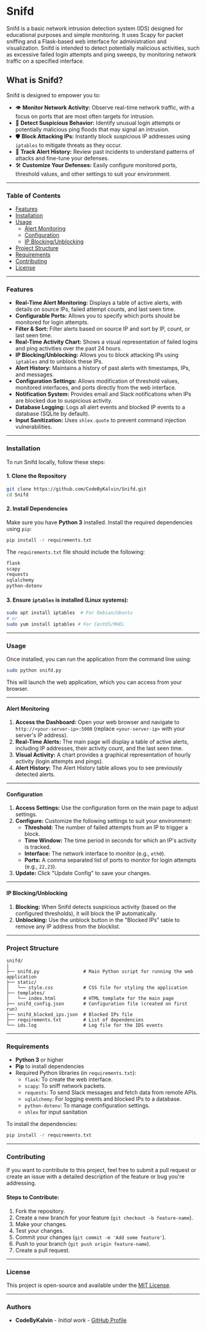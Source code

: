 # Snifd

Snifd is a basic network intrusion detection system (IDS) designed for educational purposes and simple monitoring. It uses Scapy for packet sniffing and a Flask-based web interface for administration and visualization. Snifd is intended to detect potentially malicious activities, such as excessive failed login attempts and ping sweeps, by monitoring network traffic on a specified interface.

## What is Snifd?

Snifd is designed to empower you to:

-   👁️ **Monitor Network Activity:** Observe real-time network traffic, with a focus on ports that are most often targets for intrusion.
-   🚨 **Detect Suspicious Behavior:** Identify unusual login attempts or potentially malicious ping floods that may signal an intrusion.
-   🛡️ **Block Attacking IPs:** Instantly block suspicious IP addresses using `iptables` to mitigate threats as they occur.
-   📜 **Track Alert History:** Review past incidents to understand patterns of attacks and fine-tune your defenses.
-   🛠️ **Customize Your Defenses:** Easily configure monitored ports, threshold values, and other settings to suit your environment.

---

### Table of Contents
- [Features](#features)
- [Installation](#installation)
- [Usage](#usage)
  - [Alert Monitoring](#alert-monitoring)
  - [Configuration](#configuration)
  - [IP Blocking/Unblocking](#ip-blockingunblocking)
- [Project Structure](#project-structure)
- [Requirements](#requirements)
- [Contributing](#contributing)
- [License](#license)

---

### Features

-   **Real-Time Alert Monitoring:** Displays a table of active alerts, with details on source IPs, failed attempt counts, and last seen time.
-   **Configurable Ports:** Allows you to specify which ports should be monitored for login attempts.
-   **Filter & Sort:** Filter alerts based on source IP and sort by IP, count, or last seen time.
-   **Real-Time Activity Chart:** Shows a visual representation of failed logins and ping activities over the past 24 hours.
-   **IP Blocking/Unblocking:** Allows you to block attacking IPs using `iptables` and to unblock these IPs.
-   **Alert History:** Maintains a history of past alerts with timestamps, IPs, and messages.
-   **Configuration Settings:** Allows modification of threshold values, monitored interfaces, and ports directly from the web interface.
-   **Notification System:** Provides email and Slack notifications when IPs are blocked due to suspicious activity.
-   **Database Logging:** Logs all alert events and blocked IP events to a database (SQLite by default).
-   **Input Sanitization:** Uses `shlex.quote` to prevent command injection vulnerabilities.

---

### Installation

To run Snifd locally, follow these steps:

#### 1. Clone the Repository

```bash
git clone https://github.com/CodeByKalvin/Snifd.git
cd Snifd
```

#### 2. Install Dependencies

Make sure you have **Python 3** installed. Install the required dependencies using `pip`:

```bash
pip install -r requirements.txt
```

The `requirements.txt` file should include the following:

```txt
flask
scapy
requests
sqlalchemy
python-dotenv
```

#### 3. Ensure `iptables` is installed (Linux systems):

```bash
sudo apt install iptables  # For Debian/Ubuntu
# or
sudo yum install iptables # For CentOS/RHEL
```
---

### Usage

Once installed, you can run the application from the command line using:

```bash
sudo python snifd.py
```

This will launch the web application, which you can access from your browser.

---

#### Alert Monitoring

1.  **Access the Dashboard:** Open your web browser and navigate to `http://<your-server-ip>:5000` (replace `<your-server-ip>` with your server's IP address).
2.  **Real-Time Alerts:** The main page will display a table of active alerts, including IP addresses, their activity count, and the last seen time.
3.  **Visual Activity:** A chart provides a graphical representation of hourly activity (login attempts and pings).
4.  **Alert History:** The Alert History table allows you to see previously detected alerts.

---

#### Configuration

1.  **Access Settings:** Use the configuration form on the main page to adjust settings.
2.  **Configure:** Customize the following settings to suit your environment:
    -   **Threshold:** The number of failed attempts from an IP to trigger a block.
    -   **Time Window:** The time period in seconds for which an IP's activity is tracked.
    -   **Interface:** The network interface to monitor (e.g., `eth0`).
    -   **Ports:** A comma separated list of ports to monitor for login attempts (e.g., `22,23`).
3.  **Update:** Click "Update Config" to save your changes.

---

#### IP Blocking/Unblocking

1. **Blocking:** When Snifd detects suspicious activity (based on the configured thresholds), it will block the IP automatically.
2. **Unblocking:** Use the unblock button in the "Blocked IPs" table to remove any IP address from the blocklist.

---

### Project Structure

```
snifd/
│
├── snifd.py                # Main Python script for running the web application
├── static/
│   └── style.css           # CSS file for styling the application
├── templates/
│   └── index.html          # HTML template for the main page
├── snifd_config.json       # Configuration file (created on first run)
├── snifd_blocked_ips.json  # Blocked IPs file
├── requirements.txt        # List of dependencies
└── ids.log                 # Log file for the IDS events
```

---

### Requirements

-   **Python 3** or higher
-   **Pip** to install dependencies
-   Required Python libraries (in `requirements.txt`):
    -   `flask`: To create the web interface.
    -   `scapy`: To sniff network packets.
    -   `requests`: To send Slack messages and fetch data from remote APIs.
    -   `sqlalchemy`: For logging events and blocked IPs to a database.
    -   `python-dotenv`: To manage configuration settings.
    -   `shlex` for input sanitation

To install the dependencies:

```bash
pip install -r requirements.txt
```

---

### Contributing

If you want to contribute to this project, feel free to submit a pull request or create an issue with a detailed description of the feature or bug you're addressing.

#### Steps to Contribute:

1.  Fork the repository.
2.  Create a new branch for your feature (`git checkout -b feature-name`).
3.  Make your changes.
4.  Test your changes.
5.  Commit your changes (`git commit -m 'Add some feature'`).
6.  Push to your branch (`git push origin feature-name`).
7.  Create a pull request.

---

### License

This project is open-source and available under the [MIT License](LICENSE).

---
### Authors
- **CodeByKalvin** - *Initial work* - [GitHub Profile](https://github.com/codebykalvin)
